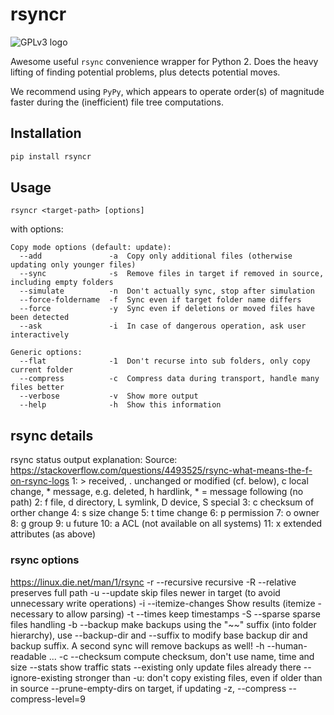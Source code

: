 # rsyncr #

![GPLv3 logo](http://www.gnu.org/graphics/gplv3-127x51.png)

Awesome useful `rsync` convenience wrapper for Python 2.
Does the heavy lifting of finding potential problems, plus detects potential moves.

We recommend using `PyPy`, which appears to operate order(s) of magnitude faster during the (inefficient) file tree computations.

## Installation ##

```sh
pip install rsyncr
```

## Usage ##

```text
rsyncr <target-path> [options]
```

with options:

```text
Copy mode options (default: update):
  --add               -a  Copy only additional files (otherwise updating only younger files)
  --sync              -s  Remove files in target if removed in source, including empty folders
  --simulate          -n  Don't actually sync, stop after simulation
  --force-foldername  -f  Sync even if target folder name differs
  --force             -y  Sync even if deletions or moved files have been detected
  --ask               -i  In case of dangerous operation, ask user interactively

Generic options:
  --flat              -1  Don't recurse into sub folders, only copy current folder
  --compress          -c  Compress data during transport, handle many files better
  --verbose           -v  Show more output
  --help              -h  Show this information
```


## rsync details
rsync status output explanation:
  Source: https://stackoverflow.com/questions/4493525/rsync-what-means-the-f-on-rsync-logs
  1: > received,  . unchanged or modified (cf. below), c local change, * message, e.g. deleted, h hardlink, * = message following (no path)
  2: f file, d directory, L symlink, D device, S special
  3: c checksum of orther change
  4: s size change
  5: t time change
  6: p permission
  7: o owner
  8: g group
  9: u future
  10: a ACL (not available on all systems)
  11: x extended attributes (as above)

### rsync options
 https://linux.die.net/man/1/rsync
  -r  --recursive  recursive
  -R  --relative   preserves full path
  -u  --update     skip files newer in target (to avoid unnecessary write operations)
  -i  --itemize-changes  Show results (itemize - necessary to allow parsing)
  -t  --times            keep timestamps
  -S  --sparse           sparse files handling
  -b  --backup           make backups using the "~~" suffix (into folder hierarchy), use --backup-dir and --suffix to modify base backup dir and backup suffix. A second sync will remove backups as well!
  -h  --human-readable   ...
  -c  --checksum         compute checksum, don't use name, time and size
  --stats                show traffic stats
  --existing             only update files already there
  --ignore-existing      stronger than -u: don't copy existing files, even if older than in source
  --prune-empty-dirs     on target, if updating
  -z, --compress --compress-level=9
